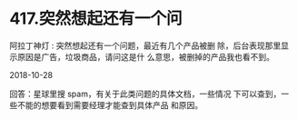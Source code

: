# 417.突然想起还有一个问

阿拉丁神灯 : 突然想起还有一个问题，最近有几个产品被删 除，后台表现那里显示原因是广告，垃圾商品，请问这是什 么意思，被删掉的产品我也看不到。

2018-10-28

回答：星球里搜 spam，有关于此类问题的具体文档，一些情况 下可以查到，一些不能的想要看到需要经理才能查到具体产品 和原因。